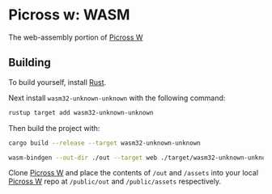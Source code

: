 # Picross w: WASM

The web-assembly portion of [Picross W](https://github.com/BluAtlas/Picross-W)

## Building

To build yourself, install [Rust](https://www.rust-lang.org/).

Next install `wasm32-unknown-unknown` with the following command:

```sh
rustup target add wasm32-unknown-unknown
```

Then build the project with:

```sh
cargo build --release --target wasm32-unknown-unknown

wasm-bindgen --out-dir ./out --target web ./target/wasm32-unknown-unknown/release/picross_w.wasm
```

Clone [Picross W](https://github.com/BluAtlas/Picross-W) and place the contents of `/out` and `/assets` into your local [Picross W](https://github.com/BluAtlas/Picross-W) repo at `/public/out` and `/public/assets` respectively.
